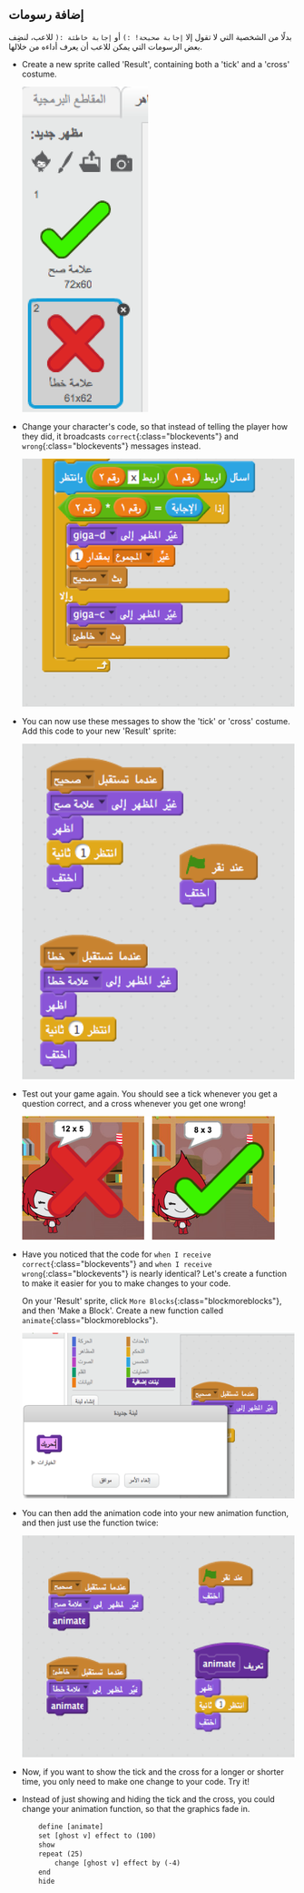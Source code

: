 ## إضافة رسومات

بدلًا من الشخصية التي لا تقول إلا `إجابة صحيحة! :)` أو `إجابة خاطئة :(` للاعب، لنضِف بعض الرسومات التي يمكن للاعب أن يعرف أداءه من خلالها.

+ Create a new sprite called 'Result', containing both a 'tick' and a 'cross' costume.
    
    ![screenshot](images/brain-result.png)

+ Change your character's code, so that instead of telling the player how they did, it broadcasts `correct`{:class="blockevents"} and `wrong`{:class="blockevents"} messages instead.
    
    ![screenshot](images/brain-broadcast-answer.png)

+ You can now use these messages to show the 'tick' or 'cross' costume. Add this code to your new 'Result' sprite:
    
    ![screenshot](images/brain-show-answer.png)

+ Test out your game again. You should see a tick whenever you get a question correct, and a cross whenever you get one wrong!
    
    ![screenshot](images/brain-test-answer.png)

+ Have you noticed that the code for `when I receive correct`{:class="blockevents"} and `when I receive wrong`{:class="blockevents"} is nearly identical? Let's create a function to make it easier for you to make changes to your code.
    
    On your 'Result' sprite, click `More Blocks`{:class="blockmoreblocks"}, and then 'Make a Block'. Create a new function called `animate`{:class="blockmoreblocks"}.
    
    ![screenshot](images/brain-animate-function.png)

+ You can then add the animation code into your new animation function, and then just use the function twice:
    
    ![screenshot](images/brain-use-function.png)

+ Now, if you want to show the tick and the cross for a longer or shorter time, you only need to make one change to your code. Try it!

+ Instead of just showing and hiding the tick and the cross, you could change your animation function, so that the graphics fade in.
    
    ```blocks
        define [animate]
        set [ghost v] effect to (100)
        show
        repeat (25)
            change [ghost v] effect by (-4)
        end
        hide
    ```